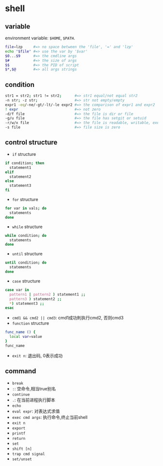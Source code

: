 # shell

## variable

environment variable: `$HOME`, `$PATH`.

```sh
file=lzp     #=> no space between the 'file', '=' and 'lzp'
echo "$file" #=> use the var by '$var'
$0...$9      #=> the cmdline args
$#           #=> the size of args
$$           #=> the PID of script
$*,$@        #=> all args strings
```

## condition

```sh
str1 = str2; str1 != str2;      #=> str1 equal/not equal str2
-n str; -z str;                 #=> str not empty/empty
expr1 -eq/-ne/-gt/-lt/-le expr2 #=> the comparison of expr1 and expr2
! expr                          #=> not zero
-d/f file                       #=> the file is dir or file
-g/u file                       #=> the file has setgit or setuid
-r/w/x file                     #=> the file is readable, writable, executable
-s file                         #=> file size is zero
```

## control structure

* `if` structure

```sh
if condition; then
  statement1
elif
  statement2
else
  statement3
fi
```

* `for` structure

```sh
for var in vals; do
  statements
done
```

* `while` structure

```sh
while condition; do
  statements
done
```

* `until` structure

```sh
until condition; do
  statements
done
```

* `case` structure

```sh
case var in
  pattern1 | pattern2 ) statement1 ;;
  pattern3 ) statement2 ;;
  *) statement3 ;;
esac
```

* `cmd1 && cmd2 || cmd3`: cmd1成功則执行cmd2, 否则cmd3
* `function` structure

```sh
func_name () {
  local var=value
}
func_name
```

* `exit n`: 退出码, 0表示成功

## command

* `break`
* `:`: 空命令,相当true别名
* `continue`
* `.`: 在当前进程执行脚本
* `echo`
* `eval expr`: 对表达式求值
* `exec cmd args`: 执行命令,终止当前shell
* `exit n`
* `export`
* `printf`
* `return`
* `set`
* `shift [n]`
* `trap cmd signal`
* `set/unset`
